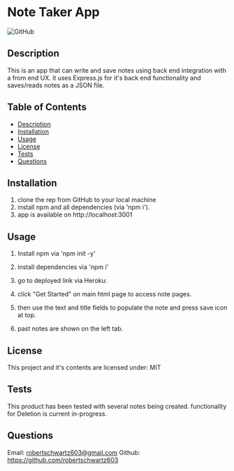 # Note Taker App

![GitHub](https://img.shields.io/github/license/robertschwartz603/Note-Taker-App)

## Description
This is an app that can write and save notes using back end integration with a from end UX. it uses Express.js for it's back end functionality and saves/reads notes as a JSON file.

## Table of Contents
- [Description](#description)
- [Installation](#installation)
- [Usage](#usage)
- [License](#license)
- [Tests](#tests)
- [Questions](#questions)

## Installation

1. clone the rep from GitHub to your local machine
2. install npm and all dependencies (via 'npm i').
3. app is available on http://localhost:3001
 
## Usage
1. Install npm via 'npm init -y'

2. install dependencies via 'npm i'

3. go to deployed link via Heroku: 

4. click "Get Started" on main html page to access note pages.

5. then use the text and title fields to populate the note and press save icon at top. 

6. past notes are shown on the left tab.

## License
This project and it's contents are licensed under: MIT

## Tests
This product has been tested with several notes being created. functionality for Deletion is current in-progress.

## Questions
Email: robertschwartz603@gmail.com
Github: https://github.com/robertschwartz603
